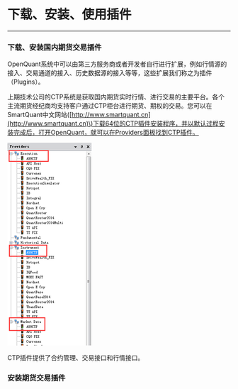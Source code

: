 # 下载、安装、使用插件

---

### 下载、安装国内期货交易插件

OpenQuant系统中可以由第三方服务商或者开发者自行进行扩展，例如行情源的接入、交易通道的接入、历史数据源的接入等等，这些扩展我们称之为插件（Plugins）。

上期技术公司的CTP系统是获取国内期货实时行情、进行交易的主要平台。各个主流期货经纪商均支持客户通过CTP柜台进行期货、期权的交易。您可以在SmartQuant中文网站\([http://www.smartquant.cn](http://www.smartquant.cn)\)下载64位的CTP插件安装程序，并以默认过程安装完成后，打开OpenQuant，就可以在Providers面板找到CTP插件。

![](/assets/A99CTP.png)

CTP插件提供了合约管理、交易接口和行情接口。



### 安装期货交易插件



